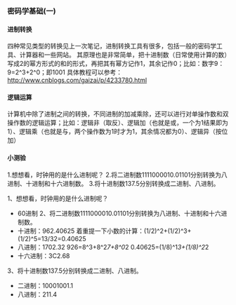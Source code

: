### 密码学基础(一)
#### 进制转换
四种常见类型的转换见上一次笔记，进制转换工具有很多，包括一般的密码学工具、计算器和一些网站。
其原理也是非常简单，把十进制数（日常使用计算的数）写成2的幂方形式的和的形式，再把其有幂方记作1，其余记作0；比如：数字9：
9=2^3+2^0；即1001
具体教程可以参考：
http://www.cnblogs.com/gaizai/p/4233780.html

#### 逻辑运算
计算机中除了进制之间的转换，不同进制的加减乘除，还可以进行对单操作数和双操作数的逻辑运算；比如：逻辑非（取反）、逻辑加（也就是或，一个为1结果即为1）、逻辑乘（也就是与，两个操作数为1时才为1，其余情况都为0）、逻辑异（按位加）

#### 小测验
1.想想看，时钟用的是什么进制呢？
2.将二进制数1111000010.01101分别转换为八进制、十进制和十六进制数。
3.将十进制数137.5分别转换成二进制、八进制。

1、想想看，时钟用的是什么进制呢？
+ 60进制
2、将二进制数1111000010.01101分别转换为八进制、十进制和十六进制数。
+ 十进制：962.40625
着重提一下小数的计算：(1/2)^2+(1/2)^3+(1/2)^5=13/32=0.40625
+ 八进制：1702.32
926=8^3+8^2*7+8^0*2
0.40625=(1/8)^1*3+(1/8)^2*2
+ 十六进制：3C2.68

3、将十进制数137.5分别转换成二进制、八进制。
+ 二进制：10001001.1
+ 八进制：211.4


